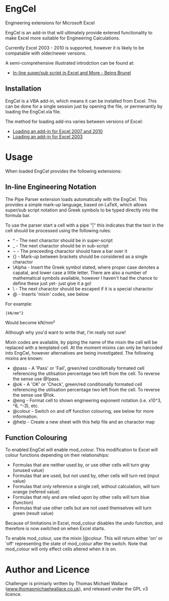 EngCel
======

Engineering extensions for Microsoft Excel

EngCel is an add-in that will ultimately provide extened functionality to make Excel more suitable for Engineering Calculations.

Currently Excel 2003 - 2010 is supported, however it is likely to be compatable with older/newer versions.

A semi-comprehensive illustrated introdction can be found at:
* [In-line super/sub script in Excel and More - Being Brunel](http://www.beingbrunel.com/inline-subsuper-script-in-excel-and-more/ "Being Brunel")


Installation
------------

EngCel is a VBA add-in, which means it can be installed from Excel. This can be done for a single session just by opening the file, or permenantly by loading the EngCel.xla file.

The method for loading add-ins varies between versions of Excel:

* [Loading an add-in for Excel 2007 and 2010](http://office.microsoft.com/en-us/excel-help/load-or-unload-add-in-programs-HP010096834.aspx#BMexceladdin "Excel 2007 to 2010")
* [Loading an add-in for Excel 2003](http://office.microsoft.com/en-us/excel-help/load-or-unload-add-in-programs-HP005203732.aspx "Excel 2003")


Usage
=====

When loaded EngCel provides the following extensions:

In-line Engineering Notation
----------------------------

The Pipe Parser extension loads automatically with the EngCel. This provides a simple mark-up language, based on LaTeX, which allows super/sub script notation and Greek symbols to be typed directly into the formula bar.

To use the parser start a cell with a pipe "|" this indicates that the text in the cell should be processed using the following rules:

* ^ - The next charactor should be in super-script
* _ - The next charactor should be in sub-script
* ¬ - The preceeding charactor should have a bar over it
* {} - Mark-up between brackets should be considered as a single charactor
* \Alpha - Insert the Greek symbol stated, where proper case denotes a capatal, and lower case a little letter. There are also a number of mathematical symbols available, however I haven't had the chance to define these just yet- just give it a go!
* \ - The next charactor should be escaped if it is a special charactor
* @ - Inserts 'mixin' codes, see below

For example:

```
|kN/mm^2
```

Would become kN/mm²

Although why you'd want to write that, I'm really not sure!

Mixin codes are available, by piping the name of the mixin the cell will be replaced with a templated cell. At the moment mixins can only be harcoded into EngCel, however alternatives are being investigated. The following mixins are known:

* @pass - A 'Pass' or 'Fail', green/red conditionally formated cell referencing the utilisation percentage two left from the cell. To reverse the sense use @!pass.
* @ok - A 'OK' or 'Check', green/red conditionally formated cell referencing the utilisation percentage two left from the cell. To reverse the sense use @!ok.
* @eng - Format cell to shown engineering exponent notation (i.e. x10^3, ^6, ^-3), etc.
* @colour - Switch on and off function colouring, see below for more information.
* @help - Create a new sheet with this help file and an charactor map


Function Colouring
------------------

To enabled EngCel will enable mod_colour. This modification to Excel will colour functions depending on their relationships:

* Formulas that are neither used by, or use other cells will turn gray (unused value)
* Formulas that are used, but not used by, other cells will turn red (input value)
* Formulas that only reference a single cell, without calculation, will turn orange (refered value)
* Formulas that rely and are relied upon by other cells will turn blue (function)
* Formulas that use other cells but are not used themselves will turn green (result value)

Because of limitations in Excel, mod_colour disables the undo function, and therefore is now switched on when Excel starts.

To enable mod_colour, use the mixin |@colour. This will return either 'on' or 'off' representing the state of mod_colour after the switch. Note that mod_colour will only effect cells altered when it is on.


Author and Licence
==================

Challenger is primiarly written by Thomas Michael Wallace (www.thomasmichaelwallace.co.uk), and released under the GPL v3 licence.
